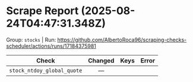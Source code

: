 # Scrape Report (2025-08-24T04:47:31.348Z)

Group: `stocks`  |  Run: https://github.com/AlbertoRoca96/scraping-checks-scheduler/actions/runs/17184375981

| Check | Changed | Keys | Error |
|---|:---:|:--|:--|
| `stock_ntdoy_global_quote` | — |  |  |
